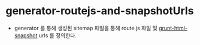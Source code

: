 # generator-routejs-and-snapshotUrls

  - generator 를 통해 생성된 sitemap 파일을 통해 route.js 파일 및 [grunt-html-snapshot](https://github.com/cburgdorf/grunt-html-snapshot) urls 를 정의한다.
